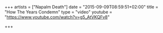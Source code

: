 +++
artists = ["Napalm Death"]
date = "2015-09-09T08:59:51+02:00"
title = "How The Years Condemn"
type = "video"
youtube = "https://www.youtube.com/watch?v=g5_AtVKQFv8"

+++

